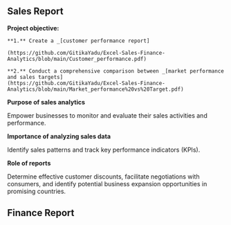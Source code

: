 ## Sales Report 

 **Project objective:** 

    **1.** Create a _[customer performance report]
    
    (https://github.com/GitikaYadu/Excel-Sales-Finance-Analytics/blob/main/Customer_performance.pdf)

    **2.** Conduct a comprehensive comparison between _[market performance and sales targets]
    (https://github.com/GitikaYadu/Excel-Sales-Finance-Analytics/blob/main/Market_performance%20vs%20Target.pdf)

 **Purpose of sales analytics**
 
  Empower businesses to monitor and evaluate their sales activities and performance.

 **Importance of analyzing sales data**

  Identify sales patterns and track key performance indicators (KPIs).

 **Role of reports** 
 
 Determine effective customer discounts, facilitate negotiations with consumers, and identify potential business expansion opportunities in promising countries.


## Finance Report 





